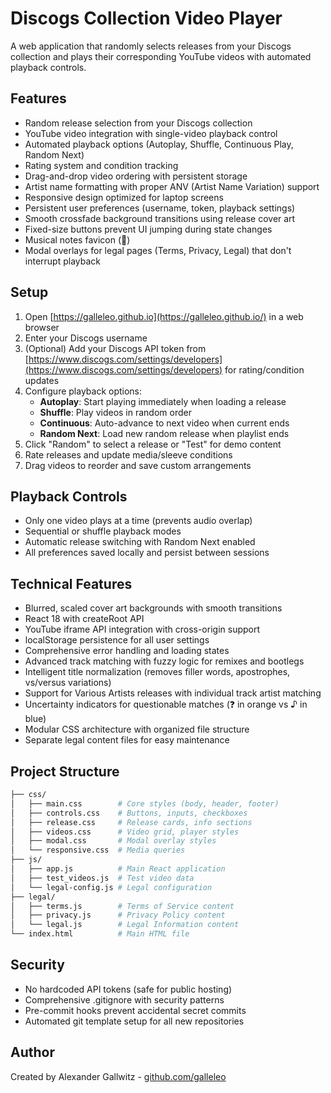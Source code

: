 # Discogs Collection Video Player

A web application that randomly selects releases from your Discogs collection and plays their corresponding YouTube videos with automated playback controls.

## Features

- Random release selection from your Discogs collection
- YouTube video integration with single-video playback control
- Automated playback options (Autoplay, Shuffle, Continuous Play, Random Next)
- Rating system and condition tracking
- Drag-and-drop video ordering with persistent storage
- Artist name formatting with proper ANV (Artist Name Variation) support
- Responsive design optimized for laptop screens
- Persistent user preferences (username, token, playback settings)
- Smooth crossfade background transitions using release cover art
- Fixed-size buttons prevent UI jumping during state changes
- Musical notes favicon (🎵)
- Modal overlays for legal pages (Terms, Privacy, Legal) that don't interrupt playback

## Setup

1. Open [https://galleleo.github.io](https://galleleo.github.io/) in a web browser
2. Enter your Discogs username
3. (Optional) Add your Discogs API token from [https://www.discogs.com/settings/developers](https://www.discogs.com/settings/developers) for rating/condition updates
4. Configure playback options:
   - **Autoplay**: Start playing immediately when loading a release
   - **Shuffle**: Play videos in random order
   - **Continuous**: Auto-advance to next video when current ends
   - **Random Next**: Load new random release when playlist ends
5. Click "Random" to select a release or "Test" for demo content
6. Rate releases and update media/sleeve conditions
7. Drag videos to reorder and save custom arrangements

## Playback Controls

- Only one video plays at a time (prevents audio overlap)
- Sequential or shuffle playback modes
- Automatic release switching with Random Next enabled
- All preferences saved locally and persist between sessions

## Technical Features

- Blurred, scaled cover art backgrounds with smooth transitions
- React 18 with createRoot API
- YouTube iframe API integration with cross-origin support
- localStorage persistence for all user settings
- Comprehensive error handling and loading states
- Advanced track matching with fuzzy logic for remixes and bootlegs
- Intelligent title normalization (removes filler words, apostrophes, vs/versus variations)
- Support for Various Artists releases with individual track artist matching
- Uncertainty indicators for questionable matches (❓ in orange vs ♪ in blue)
- Modular CSS architecture with organized file structure
- Separate legal content files for easy maintenance

## Project Structure

```bash
├── css/
│   ├── main.css        # Core styles (body, header, footer)
│   ├── controls.css    # Buttons, inputs, checkboxes
│   ├── release.css     # Release cards, info sections
│   ├── videos.css      # Video grid, player styles
│   ├── modal.css       # Modal overlay styles
│   └── responsive.css  # Media queries
├── js/
│   ├── app.js          # Main React application
│   ├── test_videos.js  # Test video data
│   └── legal-config.js # Legal configuration
├── legal/
│   ├── terms.js        # Terms of Service content
│   ├── privacy.js      # Privacy Policy content
│   └── legal.js        # Legal Information content
└── index.html          # Main HTML file
```

## Security

- No hardcoded API tokens (safe for public hosting)
- Comprehensive .gitignore with security patterns
- Pre-commit hooks prevent accidental secret commits
- Automated git template setup for all new repositories

## Author

Created by Alexander Gallwitz - [github.com/galleleo](https://github.com/galleleo)
